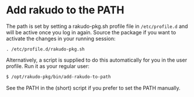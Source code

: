 # Add rakudo to the PATH
The path is set by setting a rakudo-pkg.sh profile file in `/etc/profile.d`
and will be active once you log in again. Source the package if you want to
activate the changes in your running session:
```
. /etc/profile.d/rakudo-pkg.sh
```

Alternatively, a script is supplied to do this automatically for you in the
user profile. Run it as your regular user:
```bash
$ /opt/rakudo-pkg/bin/add-rakudo-to-path
```

See the PATH in the (short) script if you prefer to set the PATH manually.